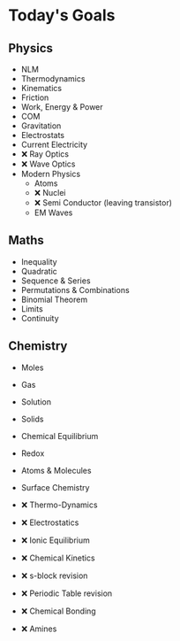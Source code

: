 # Today's Goals

## Physics
- NLM
- Thermodynamics
- Kinematics
- Friction
- Work, Energy & Power
- COM
- Gravitation
- Electrostats
- Current Electricity
- ❌ Ray Optics
- ❌ Wave Optics
- Modern Physics
	- Atoms
	- ❌ Nuclei
	- ❌ Semi Conductor (leaving transistor)
	- EM Waves

## Maths
- Inequality
- Quadratic
- Sequence & Series
- Permutations & Combinations
- Binomial Theorem
- Limits
- Continuity

## Chemistry
- Moles
- Gas
- Solution
- Solids
- Chemical Equilibrium
- Redox
- Atoms & Molecules
- Surface Chemistry
- ❌ Thermo-Dynamics
- ❌ Electrostatics
- ❌ Ionic Equilibrium
- ❌ Chemical Kinetics

- ❌ s-block revision
- ❌ Periodic Table revision
- ❌ Chemical Bonding

- ❌ Amines